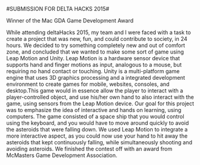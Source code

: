 #SUBMISSION FOR DELTA HACKS 2015#

Winner of the Mac GDA Game Development Award

While attending deltaHacks 2015, my team and I were faced with a task to create a project that was new, fun, and could contribute to society, in 24 hours. We decided to try something completely new and out of comfort zone, and concluded that we wanted to make some sort of game using Leap Motion and Unity. Leap Motion is a hardware sensor device that supports hand and finger motions as input, analogous to a mouse, but requiring no hand contact or touching. Unity is a multi-platform game engine that uses 3D graphics processing and a integrated development environment to create games for mobile, websites, consoles, and desktop.This game would in essence allow the player to interact with a player-controlled object, and use his/her own hand to also interact with the game, using sensors from the Leap Motion device. Our goal for this project was to emphasize the idea of interactive and hands on learning, using computers. The game consisted of a space ship that you would control using the keyboard, and you would have to move around quickly to avoid the asteroids that were falling down. We used Leap Motion to integrate a more interactive aspect, as you could now use your hand to hit away the asteroids that kept continuously falling, while simultaneously shooting and avoiding asteroids. We finished the contest off with an award from McMasters Game Development Association.
